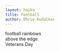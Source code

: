 ```yaml
---
layout: haiku
title: Football
author: Dhruv Kudalkar
---
```

football rainbows <br>
above the edge <br>
Veterans Day<br>
